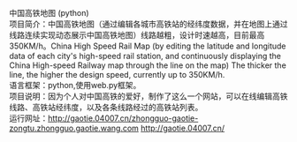中国高铁地图 (python)
<br>项目简介：中国高铁地图（通过编辑各城市高铁站的经纬度数据，并在地图上通过线路连续实现动态展示中国高铁地图）线路越粗，设计时速越高，目前最高350KM/h。China High Speed Rail Map (by editing the latitude and longitude data of each city's high-speed rail station, and continuously displaying the China High-speed Railway map through the line on the map) The thicker the line, the higher the design speed, currently up to 350KM/h.
<br>语言框架：python,使用web.py框架。
<br>项目说明：因为个人对中国高铁的爱好，制作了这么一个网站，可以在线编辑高铁线路、高铁站经纬度，以及各条线路经过的高铁站列表。
<br>运行网址：http://gaotie.04007.cn/zhongguo-gaotie-zongtu.zhongguo.gaotie.wang.com
         http://gaotie.04007.cn/
